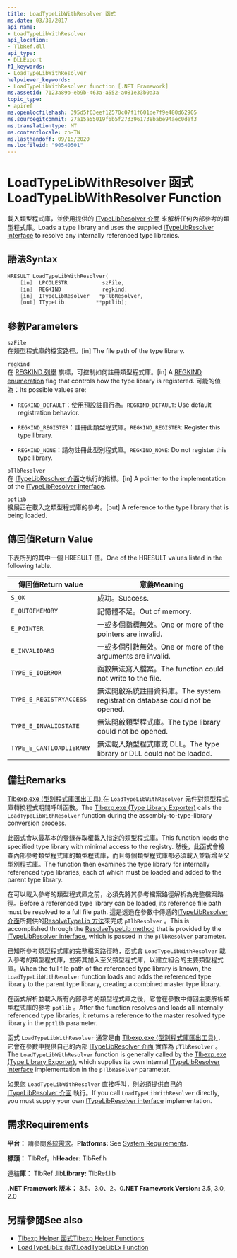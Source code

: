 ```yaml
---
title: LoadTypeLibWithResolver 函式
ms.date: 03/30/2017
api_name:
- LoadTypeLibWithResolver
api_location:
- TlbRef.dll
api_type:
- DLLExport
f1_keywords:
- LoadTypeLibWithResolver
helpviewer_keywords:
- LoadTypeLibWithResolver function [.NET Framework]
ms.assetid: 7123a89b-eb9b-463a-a552-a081e33b0a3a
topic_type:
- apiref
ms.openlocfilehash: 395d5f63eef12570c07f1f601de7f9e480d62905
ms.sourcegitcommit: 27a15a55019f6b5f2733961738babe94aec0def3
ms.translationtype: MT
ms.contentlocale: zh-TW
ms.lasthandoff: 09/15/2020
ms.locfileid: "90540501"
---
```

# <a name="loadtypelibwithresolver-function"></a><span data-ttu-id="4804a-102">LoadTypeLibWithResolver 函式</span><span class="sxs-lookup"><span data-stu-id="4804a-102">LoadTypeLibWithResolver Function</span></span>
<span data-ttu-id="4804a-103">載入類型程式庫，並使用提供的 [ITypeLibResolver 介面](itypelibresolver-interface.md) 來解析任何內部參考的類型程式庫。</span><span class="sxs-lookup"><span data-stu-id="4804a-103">Loads a type library and uses the supplied [ITypeLibResolver interface](itypelibresolver-interface.md) to resolve any internally referenced type libraries.</span></span>  
  
## <a name="syntax"></a><span data-ttu-id="4804a-104">語法</span><span class="sxs-lookup"><span data-stu-id="4804a-104">Syntax</span></span>  
  
```cpp  
HRESULT LoadTypeLibWithResolver(  
    [in]  LPCOLESTR           szFile,  
    [in]  REGKIND             regkind,  
    [in]  ITypeLibResolver   *pTlbResolver,  
    [out] ITypeLib          **pptlib);  
```  
  
## <a name="parameters"></a><span data-ttu-id="4804a-105">參數</span><span class="sxs-lookup"><span data-stu-id="4804a-105">Parameters</span></span>  
 `szFile`  
 <span data-ttu-id="4804a-106">在類型程式庫的檔案路徑。</span><span class="sxs-lookup"><span data-stu-id="4804a-106">[in] The file path of the type library.</span></span>  
  
 `regkind`  
 <span data-ttu-id="4804a-107">在 [REGKIND 列舉](/windows/win32/api/oleauto/ne-oleauto-regkind) 旗標，可控制如何註冊類型程式庫。</span><span class="sxs-lookup"><span data-stu-id="4804a-107">[in] A [REGKIND enumeration](/windows/win32/api/oleauto/ne-oleauto-regkind) flag that controls how the type library is registered.</span></span> <span data-ttu-id="4804a-108">可能的值為：</span><span class="sxs-lookup"><span data-stu-id="4804a-108">Its possible values are:</span></span>  
  
- <span data-ttu-id="4804a-109">`REGKIND_DEFAULT`：使用預設註冊行為。</span><span class="sxs-lookup"><span data-stu-id="4804a-109">`REGKIND_DEFAULT`: Use default registration behavior.</span></span>  
  
- <span data-ttu-id="4804a-110">`REGKIND_REGISTER`：註冊此類型程式庫。</span><span class="sxs-lookup"><span data-stu-id="4804a-110">`REGKIND_REGISTER`: Register this type library.</span></span>  
  
- <span data-ttu-id="4804a-111">`REGKIND_NONE`：請勿註冊此型別程式庫。</span><span class="sxs-lookup"><span data-stu-id="4804a-111">`REGKIND_NONE`: Do not register this type library.</span></span>  
  
 `pTlbResolver`  
 <span data-ttu-id="4804a-112">在 [ITypeLibResolver 介面](itypelibresolver-interface.md)之執行的指標。</span><span class="sxs-lookup"><span data-stu-id="4804a-112">[in] A pointer to the implementation of the [ITypeLibResolver interface](itypelibresolver-interface.md).</span></span>  
  
 `pptlib`  
 <span data-ttu-id="4804a-113">擴展正在載入之類型程式庫的參考。</span><span class="sxs-lookup"><span data-stu-id="4804a-113">[out] A reference to the type library that is being loaded.</span></span>  
  
## <a name="return-value"></a><span data-ttu-id="4804a-114">傳回值</span><span class="sxs-lookup"><span data-stu-id="4804a-114">Return Value</span></span>  
 <span data-ttu-id="4804a-115">下表所列的其中一個 HRESULT 值。</span><span class="sxs-lookup"><span data-stu-id="4804a-115">One of the HRESULT values listed in the following table.</span></span>  
  
|<span data-ttu-id="4804a-116">傳回值</span><span class="sxs-lookup"><span data-stu-id="4804a-116">Return value</span></span>|<span data-ttu-id="4804a-117">意義</span><span class="sxs-lookup"><span data-stu-id="4804a-117">Meaning</span></span>|  
|------------------|-------------|  
|`S_OK`|<span data-ttu-id="4804a-118">成功。</span><span class="sxs-lookup"><span data-stu-id="4804a-118">Success.</span></span>|  
|`E_OUTOFMEMORY`|<span data-ttu-id="4804a-119">記憶體不足。</span><span class="sxs-lookup"><span data-stu-id="4804a-119">Out of memory.</span></span>|  
|`E_POINTER`|<span data-ttu-id="4804a-120">一或多個指標無效。</span><span class="sxs-lookup"><span data-stu-id="4804a-120">One or more of the pointers are invalid.</span></span>|  
|`E_INVALIDARG`|<span data-ttu-id="4804a-121">一或多個引數無效。</span><span class="sxs-lookup"><span data-stu-id="4804a-121">One or more of the arguments are invalid.</span></span>|  
|`TYPE_E_IOERROR`|<span data-ttu-id="4804a-122">函數無法寫入檔案。</span><span class="sxs-lookup"><span data-stu-id="4804a-122">The function could not write to the file.</span></span>|  
|`TYPE_E_REGISTRYACCESS`|<span data-ttu-id="4804a-123">無法開啟系統註冊資料庫。</span><span class="sxs-lookup"><span data-stu-id="4804a-123">The system registration database could not be opened.</span></span>|  
|`TYPE_E_INVALIDSTATE`|<span data-ttu-id="4804a-124">無法開啟類型程式庫。</span><span class="sxs-lookup"><span data-stu-id="4804a-124">The type library could not be opened.</span></span>|  
|`TYPE_E_CANTLOADLIBRARY`|<span data-ttu-id="4804a-125">無法載入類型程式庫或 DLL。</span><span class="sxs-lookup"><span data-stu-id="4804a-125">The type library or DLL could not be loaded.</span></span>|  
  
## <a name="remarks"></a><span data-ttu-id="4804a-126">備註</span><span class="sxs-lookup"><span data-stu-id="4804a-126">Remarks</span></span>  
 <span data-ttu-id="4804a-127">[Tlbexp.exe (型別程式庫匯出工具) ](../../tools/tlbexp-exe-type-library-exporter.md)在 `LoadTypeLibWithResolver` 元件對類型程式庫轉換程式期間呼叫函數。</span><span class="sxs-lookup"><span data-stu-id="4804a-127">The [Tlbexp.exe (Type Library Exporter)](../../tools/tlbexp-exe-type-library-exporter.md) calls the `LoadTypeLibWithResolver` function during the assembly-to-type-library conversion process.</span></span>  
  
 <span data-ttu-id="4804a-128">此函式會以最基本的登錄存取權載入指定的類型程式庫。</span><span class="sxs-lookup"><span data-stu-id="4804a-128">This function loads the specified type library with minimal access to the registry.</span></span> <span data-ttu-id="4804a-129">然後，此函式會檢查內部參考類型程式庫的類型程式庫，而且每個類型程式庫都必須載入並新增至父型別程式庫。</span><span class="sxs-lookup"><span data-stu-id="4804a-129">The function then examines the type library for internally referenced type libraries, each of which must be loaded and added to the parent type library.</span></span>  
  
 <span data-ttu-id="4804a-130">在可以載入參考的類型程式庫之前，必須先將其參考檔案路徑解析為完整檔案路徑。</span><span class="sxs-lookup"><span data-stu-id="4804a-130">Before a referenced type library can be loaded, its reference file path must be resolved to a full file path.</span></span> <span data-ttu-id="4804a-131">這是透過在參數中傳遞的[ITypeLibResolver 介面](itypelibresolver-interface.md)所提供的[ResolveTypeLib 方法](resolvetypelib-method.md)來完成 `pTlbResolver` 。</span><span class="sxs-lookup"><span data-stu-id="4804a-131">This is accomplished through the [ResolveTypeLib method](resolvetypelib-method.md) that is provided by the [ITypeLibResolver interface](itypelibresolver-interface.md), which is passed in the `pTlbResolver` parameter.</span></span>  
  
 <span data-ttu-id="4804a-132">已知所參考類型程式庫的完整檔案路徑時，函式會 `LoadTypeLibWithResolver` 載入參考的類型程式庫，並將其加入至父類型程式庫，以建立組合的主要類型程式庫。</span><span class="sxs-lookup"><span data-stu-id="4804a-132">When the full file path of the referenced type library is known, the `LoadTypeLibWithResolver` function loads and adds the referenced type library to the parent type library, creating a combined master type library.</span></span>  
  
 <span data-ttu-id="4804a-133">在函式解析並載入所有內部參考的類型程式庫之後，它會在參數中傳回主要解析類型程式庫的參考 `pptlib` 。</span><span class="sxs-lookup"><span data-stu-id="4804a-133">After the function resolves and loads all internally referenced type libraries, it returns a reference to the master resolved type library in the `pptlib` parameter.</span></span>  
  
 <span data-ttu-id="4804a-134">函式 `LoadTypeLibWithResolver` 通常是由 [Tlbexp.exe (型別程式庫匯出工具) ](../../tools/tlbexp-exe-type-library-exporter.md)，它會在參數中提供自己的內部 [ITypeLibResolver 介面](itypelibresolver-interface.md) 實作為 `pTlbResolver` 。</span><span class="sxs-lookup"><span data-stu-id="4804a-134">The `LoadTypeLibWithResolver` function is generally called by the [Tlbexp.exe (Type Library Exporter)](../../tools/tlbexp-exe-type-library-exporter.md), which supplies its own internal [ITypeLibResolver interface](itypelibresolver-interface.md) implementation in the `pTlbResolver` parameter.</span></span>  
  
 <span data-ttu-id="4804a-135">如果您 `LoadTypeLibWithResolver` 直接呼叫，則必須提供自己的 [ITypeLibResolver 介面](itypelibresolver-interface.md) 執行。</span><span class="sxs-lookup"><span data-stu-id="4804a-135">If you call `LoadTypeLibWithResolver` directly, you must supply your own [ITypeLibResolver interface](itypelibresolver-interface.md) implementation.</span></span>  
  
## <a name="requirements"></a><span data-ttu-id="4804a-136">需求</span><span class="sxs-lookup"><span data-stu-id="4804a-136">Requirements</span></span>  
 <span data-ttu-id="4804a-137">**平台：** 請參閱[系統需求](../../get-started/system-requirements.md)。</span><span class="sxs-lookup"><span data-stu-id="4804a-137">**Platforms:** See [System Requirements](../../get-started/system-requirements.md).</span></span>  
  
 <span data-ttu-id="4804a-138">**標頭：** TlbRef。h</span><span class="sxs-lookup"><span data-stu-id="4804a-138">**Header:** TlbRef.h</span></span>  
  
 <span data-ttu-id="4804a-139">連結**庫：** TlbRef .lib</span><span class="sxs-lookup"><span data-stu-id="4804a-139">**Library:** TlbRef.lib</span></span>  
  
 <span data-ttu-id="4804a-140">**.NET Framework 版本：** 3.5、3.0、2。0</span><span class="sxs-lookup"><span data-stu-id="4804a-140">**.NET Framework Version:** 3.5, 3.0, 2.0</span></span>  
  
## <a name="see-also"></a><span data-ttu-id="4804a-141">另請參閱</span><span class="sxs-lookup"><span data-stu-id="4804a-141">See also</span></span>

- [<span data-ttu-id="4804a-142">Tlbexp Helper 函式</span><span class="sxs-lookup"><span data-stu-id="4804a-142">Tlbexp Helper Functions</span></span>](index.md)
- [<span data-ttu-id="4804a-143">LoadTypeLibEx 函式</span><span class="sxs-lookup"><span data-stu-id="4804a-143">LoadTypeLibEx Function</span></span>](/previous-versions/windows/desktop/api/oleauto/nf-oleauto-loadtypelibex)
